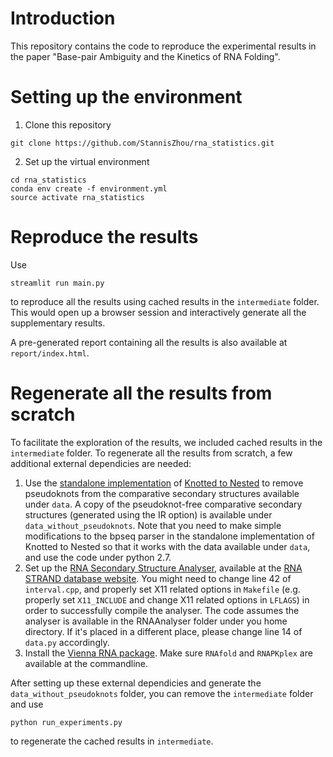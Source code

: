 # Introduction

This repository contains the code to reproduce the experimental results in the paper "Base-pair Ambiguity and the Kinetics of RNA Folding".

# Setting up the environment

1. Clone this repository
```
git clone https://github.com/StannisZhou/rna_statistics.git
```

2. Set up the virtual environment
```
cd rna_statistics
conda env create -f environment.yml
source activate rna_statistics
```

# Reproduce the results

Use
```
streamlit run main.py
```
to reproduce all the results using cached results in the `intermediate` folder. This would open up a browser session and interactively generate all the supplementary results.

A pre-generated report containing all the results is also available at `report/index.html`.

# Regenerate all the results from scratch

To facilitate the exploration of the results, we included cached results in the `intermediate` folder. To regenerate all the results from scratch, a few additional external dependicies are needed:

1. Use the [standalone implementation](http://www.ibi.vu.nl/programs/k2nwww/static/k2n_standalone.tgz) of [Knotted to Nested](http://www.ibi.vu.nl/programs/k2nwww/) to remove pseudoknots from the comparative secondary structures available under `data`. A copy of the pseudoknot-free comparative secondary structures (generated using the IR option) is available under `data_without_pseudoknots`. Note that you need to make simple modifications to the bpseq parser in the standalone implementation of Knotted to Nested so that it works with the data available under `data`, and use the code under python 2.7.
2. Set up the [RNA Secondary Structure Analyser](http://www.rnasoft.ca/strand/download/RNAAnalyser.tar.gz), available at the [RNA STRAND database website](http://www.rnasoft.ca/strand/). You might need to change line 42 of `interval.cpp`, and properly set X11 related options in `Makefile` (e.g. properly set `X11_INCLUDE` and change X11 related options in `LFLAGS`) in order to successfully compile the analyser. The code assumes the analyser is available in the RNAAnalyser folder under you home directory. If it's placed in a different place, please change line 14 of `data.py` accordingly.
3. Install the [Vienna RNA package](https://www.tbi.univie.ac.at/RNA/). Make sure `RNAfold`  and `RNAPKplex` are available at the commandline.

After setting up these external dependicies and generate the `data_without_pseudoknots` folder, you can remove the `intermediate` folder and use
```
python run_experiments.py
```
to regenerate the cached results in `intermediate`.

